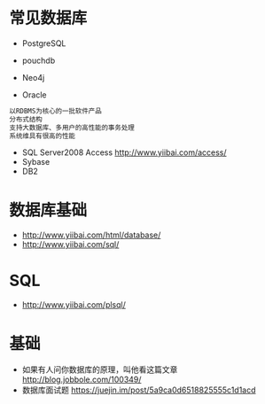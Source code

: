 # 常见数据库

- PostgreSQL
- pouchdb
- Neo4j

- Oracle

```java
以RDBMS为核心的一批软件产品
分布式结构
支持大数据库、多用户的高性能的事务处理
系统维具有很高的性能
```

- SQL Server2008 Access <http://www.yiibai.com/access/>
- Sybase
- DB2

# 数据库基础

- <http://www.yiibai.com/html/database/>
- <http://www.yiibai.com/sql/>

# SQL

- <http://www.yiibai.com/plsql/>

# 基础

- 如果有人问你数据库的原理，叫他看这篇文章 <http://blog.jobbole.com/100349/>
- 数据库面试题 <https://juejin.im/post/5a9ca0d6518825555c1d1acd>
